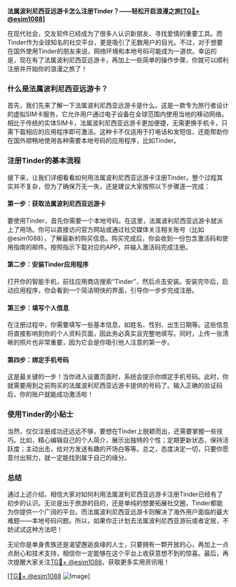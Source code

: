 **法属波利尼西亚远游卡怎么注册Tinder？——轻松开启浪漫之旅[[TG💪+ @esim1088](https://t.me/s/esim1088)]**

在现代社会，交友软件已经成为了很多人认识新朋友、寻找爱情的重要工具。而Tinder作为全球知名的社交平台，更是吸引了无数用户的目光。不过，对于想要在国外使用Tinder的朋友来说，网络环境和本地号码可能成为一道坎。幸运的是，现在有了法属波利尼西亚远游卡，再加上一些简单的操作步骤，你就可以顺利注册并开始你的浪漫之旅了！

### 什么是法属波利尼西亚远游卡？

首先，我们先来了解一下法属波利尼西亚远游卡是什么。这是一款专为旅行者设计的虚拟SIM卡服务，它允许用户通过电子设备在全球范围内使用当地的移动网络。相比于传统的实体SIM卡，法属波利尼西亚远游卡更加便捷，无需更换手机卡，只需下载相应的应用程序即可激活。这种卡不仅适用于打电话和发短信，还能帮助你在国外顺畅地使用各种需要本地号码的应用程序，比如Tinder。

### 注册Tinder的基本流程

接下来，让我们详细看看如何用法属波利尼西亚远游卡注册Tinder。整个过程其实并不复杂，但为了确保万无一失，还是建议大家按照以下步骤逐一完成：

#### 第一步：获取法属波利尼西亚远游卡

要使用Tinder，首先你需要一个本地号码。在这里，法属波利尼西亚远游卡就派上了用场。你可以直接访问官方网站或通过社交媒体关注相关账号（比如@esim1088），了解最新的购买信息。购买完成后，你会收到一份包含激活码和使用指南的邮件。按照指示下载对应的APP，并输入激活码完成注册。

#### 第二步：安装Tinder应用程序

打开你的智能手机，前往应用商店搜索“Tinder”，然后点击安装。安装完毕后，启动应用程序，你会看到一个简洁明快的界面，引导你一步步完成注册。

#### 第三步：填写个人信息

在注册过程中，你需要填写一些基本信息，如姓名、性别、出生日期等。这些信息将直接影响到你的个人资料页面，因此务必真实且完整地填写。同时，上传一张清晰的照片也非常重要，因为它会是你吸引他人注意的第一步。

#### 第四步：绑定手机号码

这是最关键的一步！当你进入设置页面时，系统会提示你绑定手机号码。此时，你就需要用到之前购买的法属波利尼西亚远游卡提供的号码了。输入正确的验证码后，你的账户就能成功激活啦！

### 使用Tinder的小贴士

当然，仅仅注册成功还远远不够，要想在Tinder上脱颖而出，还需要掌握一些技巧。比如，精心编辑自己的个人简介，展示出独特的个性；定期更新状态，保持活跃度；主动出击，给对方发送有趣的开场白等等。总之，态度决定一切，只要你愿意付出努力，就一定能找到属于自己的缘分。

### 总结

通过上述介绍，相信大家对如何利用法属波利尼西亚远游卡注册Tinder已经有了初步的认识。无论是出于旅游的目的，还是单纯的想要拓展社交圈，Tinder都能为你提供一个广阔的平台。而法属波利尼西亚远游卡则解决了海外用户面临的最大难题——本地号码问题。所以，如果你正计划去法属波利尼西亚游玩或者定居，不妨试试这种方法吧！

无论你是单身贵族还是渴望邂逅良缘的人士，只要拥有一颗开放的心，再加上一点点耐心和技术支持，相信你一定能够在这个平台上收获意想不到的惊喜。最后，再次提醒大家关注[TG💪+ @esim1088](https://t.me/s/esim1088)，获取更多实用资讯哦！

[[TG💪+ @esim1088](https://t.me/s/esim1088) ![Image](https://i.postimg.cc/4NQfJmqS/Snipaste-2025-05-13-00-14-12.png)]
